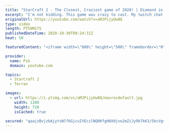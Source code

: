 ```yaml
---
title: "StarCraft 2 - The Closest, Craziest game of 2020! | Diamond in the Ruff #19"
excerpt: "I'm not kidding. This game was crazy to cast. My twitch chat went nuts haha  Check out all episodes of 💎 Diamond in the Ruff: https://www.youtube.com/playlist?list=PLFUDU8AOevUfdEq20wYq8Sm9z3sc1yn0l Follow Ruff: https://www.twitch.tv/ruff13 | https://www.youtube.com/ruff_stuff -- 🐷 Like my videos?"
originalUrl: https://youtube.com/watch?v=aMJPijyUw8Q
type: video
length: PT59M17S
publishedDateTime: 2020-10-30T08:24:31Z
heat: 50

featuredContent: "<iframe width=\"800\" height=\"500\" frameborder=\"0\" src=\"https://www.youtube.com/embed/aMJPijyUw8Q\" allow=\"accelerometer; autoplay; encrypted-media; gyroscope; picture-in-picture\" allowfullscreen></iframe>"

provider:
  name: PiG
  domain: youtube.com

topics:
  - StarCraft 2
  - Terran

images:
  - url: https://i.ytimg.com/vi/aMJPijyUw8Q/maxresdefault.jpg
    width: 1280
    height: 720
    isCached: true

secured: "qaajzBvjzbAjytsWlf6GjcuIYEczlNQ0KfgH0X0jve2mZiJy9b7kK3/5bcVgvr9fuvPSY1a/LWwzkSkWgFpfmNHxq/UTl74/RSHX3ezDh0yo9wFqBtQy+8GiNi1oPT3mj8QnP9F6LYJLV0cQLLnzlKIdb98hH41Bp0jP7/6dYD0vXaJVaNA1NwhqSiL4LqX9SJ8pLhZ7hTWDaC4cGQaaB5A3adCPP4EhOpQRPzY5Kl777Rc5RYH+0hVYRbB2u2rrk7let1r52ggoExf3XqHiy+wNXtA05vboCStOrI3O8yfEsRCMEbDuVeLETHXg5BR4EQhSBAbhawCeeleBD+ybUq+nxpBOxO33xT766gE1Zi7eGac83nwZqvVEyC5JhzeGcMZSwM2n4J5JhWPVhuiCL3KK9w3TJx7rKPZz33M+H2E=;cTRPEVvWgwTaEZwLGyo62A=="
---
```


